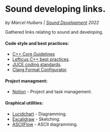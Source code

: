# Sound developing links.
*by Marcel Huibers | [Sound Development](https://www.sounddevelopment.nl) 2022*

Gathered links relating to sound and developing.


#### Code style and best practices:
* [C++ Core Guidelines](https://isocpp.github.io/CppCoreGuidelines/CppCoreGuidelines)
* [Lefticus C++ best practices](https://github.com/cpp-best-practices/cppbestpractices/blob/master/00-Table_of_Contents.md).
* [JUCE coding standards](https://juce.com/discover/stories/coding-standards).
* [Clang Format Configurator](https://zed0.co.uk/clang-format-configurator/).


#### Project managment:
* [Notion](https://www.notion.so/projects) - Project and task management.


#### Graphical utilities:
* [Lucidchart](https://www.lucidchart.com/pages/) - Diagramming.
* [Excalidraw](https://excalidraw.com/) - Sketching.
* [ASCIIFlow](https://asciiflow.com/#/) - ASCII diagramming.
